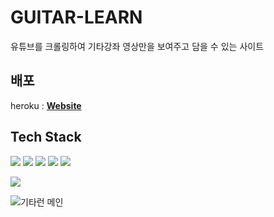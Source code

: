 # GUITAR-LEARN

유튜브를 크롤링하여 기타강좌 영상만을 보여주고 담을 수 있는 사이트

## 배포

heroku : **[Website](https://guitar-learn.herokuapp.com/)**

## Tech Stack

<img src="https://img.shields.io/badge/MongoDB-47A248?style=flat-square&logo=MongoDB&logoColor=white"/></a>
<img src="https://img.shields.io/badge/Express-000000?style=flat-square&logo=Express&logoColor=white"/></a>
<img src="https://img.shields.io/badge/React-61DAFB?style=flat-square&logo=React&logoColor=white"/></a>
<img src="https://img.shields.io/badge/Node.js-339933?style=flat-square&logo=Node.js&logoColor=white"/></a>
<img src="https://img.shields.io/badge/TypeScript-3178C6?style=flat-square&logo=TypeScript&logoColor=white"/></a>

<img src="https://img.shields.io/badge/Python-3766AB?style=flat-square&logo=Python&logoColor=white"/></a>

![기타런 메인](https://user-images.githubusercontent.com/56147655/123536405-13df4480-d765-11eb-92bb-8ec5f35e1135.png)
